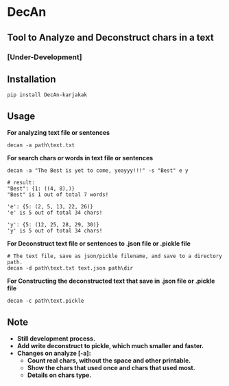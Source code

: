 # DecAn
## Tool to Analyze and Deconstruct chars in a text
### [Under-Development]

## Installation
```
pip install DecAn-karjakak
```
## Usage
**For analyzing text file or sentences**
```Console
decan -a path\text.txt 
```
**For search chars or words in text file or sentences**
```Console
decan -a "The Best is yet to come, yeayyy!!!" -s "Best" e y

# result:
"Best": {1: ((4, 8),)}
"Best" is 1 out of total 7 words!

'e': {5: (2, 5, 13, 22, 26)}
'e' is 5 out of total 34 chars!

'y': {5: (12, 25, 28, 29, 30)}
'y' is 5 out of total 34 chars!
```
**For Deconstruct text file or sentences to .json file or .pickle file**
```Console
# The text file, save as json/pickle filename, and save to a directory path.
decan -d path\text.txt text.json path\dir 
```
**For Constructing the deconstructed text that save in .json file or .pickle file**
```Console
decan -c path\text.pickle
```
## Note
* **Still development process.**
* **Add write deconstruct to pickle, which much smaller and faster.**
* **Changes on analyze [-a]:**
    * **Count real chars, without the space and other printable.**
    * **Show the chars that used once and chars that used most.**
    * **Details on chars type.**


